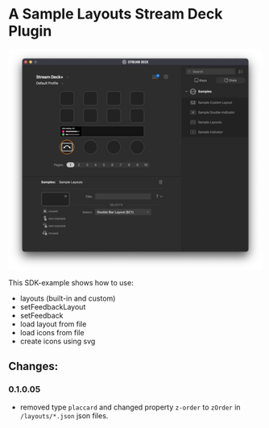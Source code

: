 # A Sample Layouts Stream Deck Plugin

![Screenshot](screenshot.png)

This SDK-example shows how to use:
- layouts (built-in and custom)
- setFeedbackLayout
- setFeedback
- load layout from file
- load icons from file
- create icons using svg

## Changes:
### 0.1.0.05
- removed type `placcard` and changed property `z-order` to `zOrder` in `/layouts/*.json` json files.
